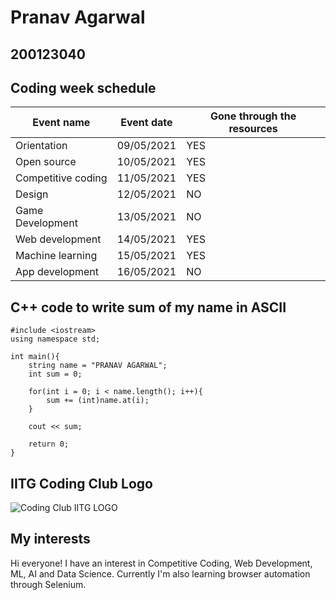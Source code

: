 # Pranav Agarwal
## 200123040


## Coding week schedule


| Event name | Event date | Gone through the resources |
|----------|-------|-----------|
| Orientation| 09/05/2021 | YES |
| Open source | 10/05/2021 | YES  |
| Competitive coding | 11/05/2021 | YES |
| Design | 12/05/2021 | NO |
| Game Development | 13/05/2021 | NO |
| Web development | 14/05/2021 | YES |
| Machine learning | 15/05/2021 | YES |
| App development | 16/05/2021 | NO |


## C++ code to write sum of my name in ASCII



```
#include <iostream>
using namespace std;

int main(){
	string name = "PRANAV AGARWAL";
	int sum = 0;

	for(int i = 0; i < name.length(); i++){
		sum += (int)name.at(i);
	}
	
	cout << sum;

	return 0;
}

```



## IITG Coding Club Logo


![Coding Club IITG LOGO ](https://raw.githubusercontent.com/codingiitg/open_source_submission/main/coding-club%20logo.png)




## My interests


Hi everyone! I have an interest in Competitive Coding, Web Development, ML, AI and Data Science. Currently I'm also learning browser automation through Selenium.

  
	
  


